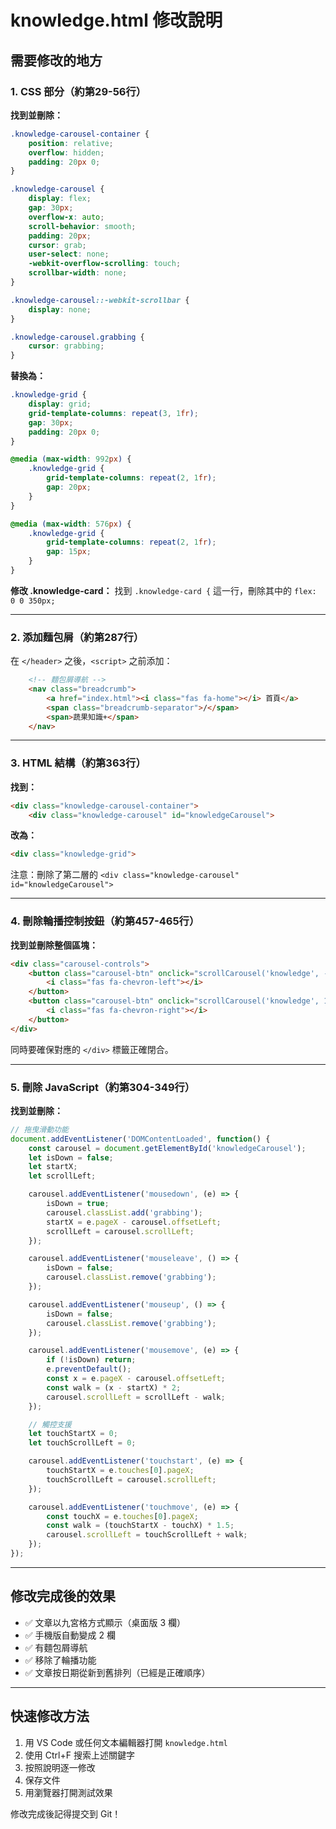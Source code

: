 # knowledge.html 修改說明

## 需要修改的地方

### 1. CSS 部分（約第29-56行）

**找到並刪除：**
```css
.knowledge-carousel-container {
    position: relative;
    overflow: hidden;
    padding: 20px 0;
}

.knowledge-carousel {
    display: flex;
    gap: 30px;
    overflow-x: auto;
    scroll-behavior: smooth;
    padding: 20px;
    cursor: grab;
    user-select: none;
    -webkit-overflow-scrolling: touch;
    scrollbar-width: none;
}

.knowledge-carousel::-webkit-scrollbar {
    display: none;
}

.knowledge-carousel.grabbing {
    cursor: grabbing;
}
```

**替換為：**
```css
.knowledge-grid {
    display: grid;
    grid-template-columns: repeat(3, 1fr);
    gap: 30px;
    padding: 20px 0;
}

@media (max-width: 992px) {
    .knowledge-grid {
        grid-template-columns: repeat(2, 1fr);
        gap: 20px;
    }
}

@media (max-width: 576px) {
    .knowledge-grid {
        grid-template-columns: repeat(2, 1fr);
        gap: 15px;
    }
}
```

**修改 .knowledge-card：**
找到 `.knowledge-card {` 這一行，刪除其中的 `flex: 0 0 350px;`

---

### 2. 添加麵包屑（約第287行）

在 `</header>` 之後，`<script>` 之前添加：

```html
    <!-- 麵包屑導航 -->
    <nav class="breadcrumb">
        <a href="index.html"><i class="fas fa-home"></i> 首頁</a>
        <span class="breadcrumb-separator">/</span>
        <span>蔬果知識+</span>
    </nav>
```

---

### 3. HTML 結構（約第363行）

**找到：**
```html
<div class="knowledge-carousel-container">
    <div class="knowledge-carousel" id="knowledgeCarousel">
```

**改為：**
```html
<div class="knowledge-grid">
```

注意：刪除了第二層的 `<div class="knowledge-carousel" id="knowledgeCarousel">`

---

### 4. 刪除輪播控制按鈕（約第457-465行）

**找到並刪除整個區塊：**
```html
<div class="carousel-controls">
    <button class="carousel-btn" onclick="scrollCarousel('knowledge', -1)">
        <i class="fas fa-chevron-left"></i>
    </button>
    <button class="carousel-btn" onclick="scrollCarousel('knowledge', 1)">
        <i class="fas fa-chevron-right"></i>
    </button>
</div>
```

同時要確保對應的 `</div>` 標籤正確閉合。

---

### 5. 刪除 JavaScript（約第304-349行）

**找到並刪除：**
```javascript
// 拖曳滑動功能
document.addEventListener('DOMContentLoaded', function() {
    const carousel = document.getElementById('knowledgeCarousel');
    let isDown = false;
    let startX;
    let scrollLeft;

    carousel.addEventListener('mousedown', (e) => {
        isDown = true;
        carousel.classList.add('grabbing');
        startX = e.pageX - carousel.offsetLeft;
        scrollLeft = carousel.scrollLeft;
    });

    carousel.addEventListener('mouseleave', () => {
        isDown = false;
        carousel.classList.remove('grabbing');
    });

    carousel.addEventListener('mouseup', () => {
        isDown = false;
        carousel.classList.remove('grabbing');
    });

    carousel.addEventListener('mousemove', (e) => {
        if (!isDown) return;
        e.preventDefault();
        const x = e.pageX - carousel.offsetLeft;
        const walk = (x - startX) * 2;
        carousel.scrollLeft = scrollLeft - walk;
    });

    // 觸控支援
    let touchStartX = 0;
    let touchScrollLeft = 0;

    carousel.addEventListener('touchstart', (e) => {
        touchStartX = e.touches[0].pageX;
        touchScrollLeft = carousel.scrollLeft;
    });

    carousel.addEventListener('touchmove', (e) => {
        const touchX = e.touches[0].pageX;
        const walk = (touchStartX - touchX) * 1.5;
        carousel.scrollLeft = touchScrollLeft + walk;
    });
});
```

---

## 修改完成後的效果

- ✅ 文章以九宮格方式顯示（桌面版 3 欄）
- ✅ 手機版自動變成 2 欄
- ✅ 有麵包屑導航
- ✅ 移除了輪播功能
- ✅ 文章按日期從新到舊排列（已經是正確順序）

---

## 快速修改方法

1. 用 VS Code 或任何文本編輯器打開 `knowledge.html`
2. 使用 Ctrl+F 搜索上述關鍵字
3. 按照說明逐一修改
4. 保存文件
5. 用瀏覽器打開測試效果

修改完成後記得提交到 Git！
